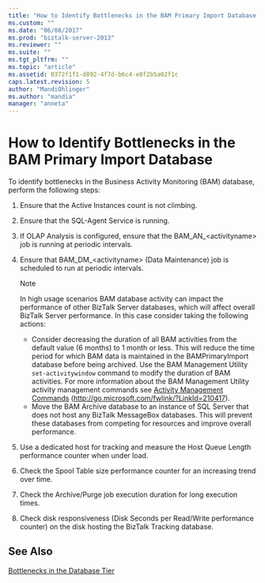 ```yaml
---
title: "How to Identify Bottlenecks in the BAM Primary Import Database | Microsoft Docs"
ms.custom: ""
ms.date: "06/08/2017"
ms.prod: "biztalk-server-2013"
ms.reviewer: ""
ms.suite: ""
ms.tgt_pltfrm: ""
ms.topic: "article"
ms.assetid: 0372f1f1-d892-4f7d-b6c4-e0f2b5a02f1c
caps.latest.revision: 5
author: "MandiOhlinger"
ms.author: "mandia"
manager: "anneta"
---
```

# How to Identify Bottlenecks in the BAM Primary Import Database
To identify bottlenecks in the Business Activity Monitoring (BAM) database, perform the following steps:  
  
1.  Ensure that the Active Instances count is not climbing.  
  
2.  Ensure that the SQL-Agent Service is running.  
  
3.  If OLAP Analysis is configured, ensure that the BAM_AN_\<activityname> job is running at periodic intervals.  
  
4.  Ensure that BAM_DM_\<activityname> (Data Maintenance) job is scheduled to run at periodic intervals.  
  
    > [!NOTE]  
    >  In high usage scenarios BAM database activity can impact the performance of other BizTalk Server databases, which will affect overall BizTalk Server performance. In this case consider taking the following actions:  
    >   
    >  -   Consider decreasing the duration of all BAM activities from the default value (6 months) to 1 month or less. This will reduce the time period for which BAM data is maintained in the BAMPrimaryImport database before being archived. Use the BAM Management Utility `set-activitywindow` command to modify the duration of BAM activities. For more information about the BAM Management Utility activity management commands see [Activity Management Commands](http://go.microsoft.com/fwlink/?LinkId=210417) (http://go.microsoft.com/fwlink/?LinkId=210417).  
    > -   Move the BAM Archive database to an instance of SQL Server that does not host any BizTalk MessageBox databases. This will prevent these databases from competing for resources and improve overall performance.  
  
5.  Use a dedicated host for tracking and measure the Host Queue Length performance counter when under load.  
  
6.  Check the Spool Table size performance counter for an increasing trend over time.  
  
7.  Check the Archive/Purge job execution duration for long execution times.  
  
8.  Check disk responsiveness (Disk Seconds per Read/Write performance counter) on the disk hosting the BizTalk Tracking database.  
  
## See Also  
 [Bottlenecks in the Database Tier](../technical-guides/bottlenecks-in-the-database-tier.md)